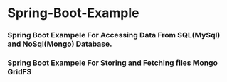 # Spring-Boot-Example

### Spring Boot Exampele For Accessing Data From SQL(MySql) and NoSql(Mongo) Database.
### Spring Boot Exampele For Storing and Fetching files Mongo GridFS
